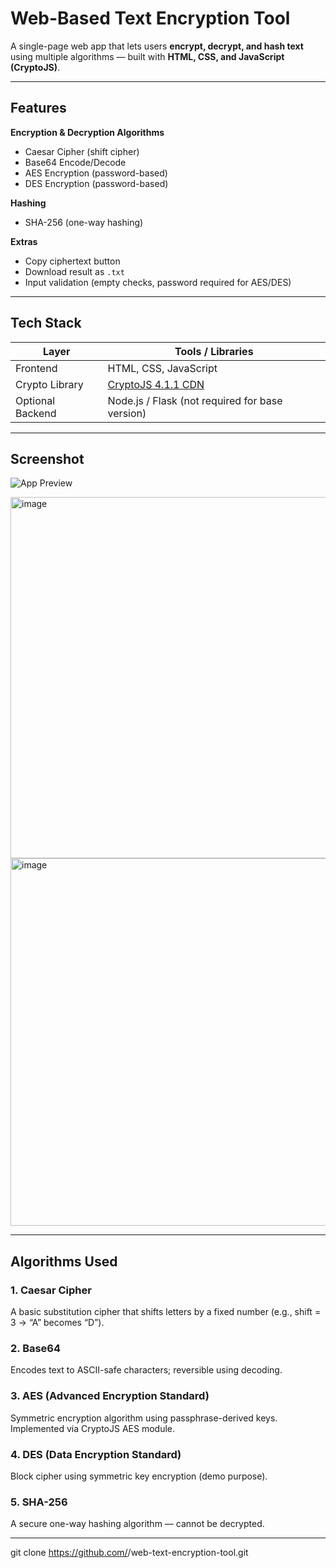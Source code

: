 #  Web-Based Text Encryption Tool

A single-page web app that lets users **encrypt, decrypt, and hash text** using multiple algorithms — built with **HTML, CSS, and JavaScript (CryptoJS)**.

---

##  Features

 **Encryption & Decryption Algorithms**
- Caesar Cipher (shift cipher)
- Base64 Encode/Decode
- AES Encryption (password-based)
- DES Encryption (password-based)

 **Hashing**
- SHA-256 (one-way hashing)

 **Extras**
- Copy ciphertext button
- Download result as `.txt`
- Input validation (empty checks, password required for AES/DES)

---

##  Tech Stack

| Layer | Tools / Libraries |
|-------|--------------------|
| Frontend | HTML, CSS, JavaScript |
| Crypto Library | [CryptoJS 4.1.1 CDN](https://cdnjs.com/libraries/crypto-js) |
| Optional Backend | Node.js / Flask (not required for base version) |

---

##  Screenshot

![App Preview](https://affanahmadst274-ui.github.io/Web-Based-Text-Encryption-Tool/)

<img width="994" height="578" alt="image" src="https://github.com/user-attachments/assets/8eb246a5-062a-4b6a-94fc-1c75696d031a" />
<img width="1059" height="588" alt="image" src="https://github.com/user-attachments/assets/4374e509-8dc5-49fb-bc22-6e3e3dc8269e" />

---

##  Algorithms Used

### 1. Caesar Cipher
A basic substitution cipher that shifts letters by a fixed number (e.g., shift = 3 → “A” becomes “D”).

### 2. Base64
Encodes text to ASCII-safe characters; reversible using decoding.

### 3. AES (Advanced Encryption Standard)
Symmetric encryption algorithm using passphrase-derived keys. Implemented via CryptoJS AES module.

### 4. DES (Data Encryption Standard)
Block cipher using symmetric key encryption (demo purpose).

### 5. SHA-256
A secure one-way hashing algorithm — cannot be decrypted.

---

   git clone https://github.com/<your-username>/web-text-encryption-tool.git
